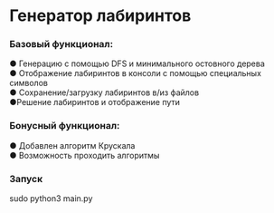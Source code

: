 # Генератор лабиринтов
### Базовый функционал:  
● Генерацию с помощью DFS и минимального остовного дерева  
● Отображение лабиринтов в консоли с помощью специальных символов  
● Сохранение/загрузку лабиринтов в/из файлов  
●Решение лабиринтов и отображение пути  
### Бонусный функционал:
● Добавлен алгоритм Крускала  
● Возможность проходить алгоритмы  
### Запуск
sudo python3 main.py


